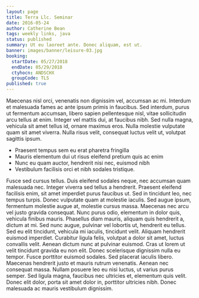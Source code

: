 ```yaml
---
layout: page
title: Terra Llc. Seminar
date: 2016-05-24
author: Catherine Bean
tags: weekly links, java
status: published
summary: Ut eu laoreet ante. Donec aliquam, est ut.
banner: images/banner/leisure-03.jpg
booking:
  startDate: 05/27/2018
  endDate: 05/29/2018
  ctyhocn: ANDSCHX
  groupCode: TLS
published: true
---
```

Maecenas nisl orci, venenatis non dignissim vel, accumsan ac mi. Interdum et malesuada fames ac ante ipsum primis in faucibus. Sed interdum, purus ut fermentum accumsan, libero sapien pellentesque nisl, vitae sollicitudin arcu tellus at enim. Integer vel mattis dui, at faucibus nibh. Sed nulla magna, vehicula sit amet tellus id, ornare maximus eros. Nulla molestie vulputate quam sit amet viverra. Nulla risus velit, consequat luctus velit ut, volutpat sagittis ipsum.

* Praesent tempus sem eu erat pharetra fringilla
* Mauris elementum dui ut risus eleifend pretium quis ac enim
* Nunc eu quam auctor, hendrerit nisi nec, euismod nibh
* Vestibulum facilisis orci et nibh sodales tristique.

Fusce sed cursus tellus. Duis eleifend sodales neque, nec accumsan quam malesuada nec. Integer viverra sed tellus a hendrerit. Praesent eleifend facilisis enim, sit amet imperdiet purus faucibus ut. Sed in tincidunt leo, nec tempus turpis. Donec vulputate quam at molestie iaculis. Sed augue ipsum, fermentum molestie augue at, molestie cursus massa. Maecenas nec arcu vel justo gravida consequat. Nunc purus odio, elementum in dolor quis, vehicula finibus mauris. Phasellus diam mauris, aliquam quis hendrerit a, dictum at mi.
Sed nunc augue, pulvinar vel lobortis ut, hendrerit eu tellus. Sed eu elit tincidunt, vehicula mi iaculis, tincidunt velit. Aliquam hendrerit euismod imperdiet. Curabitur ligula felis, volutpat a dolor sit amet, luctus convallis velit. Aenean dictum nunc at pulvinar euismod. Cras ut lorem ut velit tincidunt gravida eu non elit. Donec scelerisque dignissim nulla eu tempor. Fusce porttitor euismod sodales. Sed placerat iaculis libero. Maecenas hendrerit justo et mauris rutrum venenatis. Aenean nec consequat massa. Nullam posuere leo eu nisi luctus, ut varius purus semper. Sed ligula magna, faucibus nec ultricies et, elementum quis velit. Donec elit dolor, porta sit amet dolor in, porttitor ultricies nibh. Donec malesuada ac mauris vestibulum dignissim.
